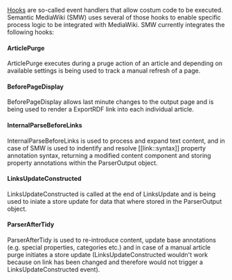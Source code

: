 [Hooks][hooks] are so-called event handlers that allow costum code to be executed. Semantic MediaWiki (SMW) uses several of those hooks to enable specific process logic to be integrated with MediaWiki. SMW currently integrates the following hooks:

#### ArticlePurge
ArticlePurge executes during a pruge action of an article and depending on available settings is being used to track a manual refresh of a page.

#### BeforePageDisplay
BeforePageDisplay allows last minute changes to the output page and is being used to render a ExportRDF link into each individual article.

#### InternalParseBeforeLinks
InternalParseBeforeLinks is used to process and expand text content, and in case of SMW is used to indentify and resolve [[link::syntax]] property annotation syntax, returning a modified content component and storing property annotations within the ParserOutput object.

#### LinksUpdateConstructed
LinksUpdateConstructed is called at the end of LinksUpdate and is being used to iniate a store update for data that where stored in the ParserOutput object.

#### ParserAfterTidy
ParserAfterTidy is used to re-introduce content, update base annotations (e.g. special properties, categories etc.) and in case of a manual article purge initiates a store update (LinksUpdateConstructed wouldn't work because on link has been changed and therefore would not trigger a LinksUpdateConstructed event).

[hooks]: https://www.mediawiki.org/wiki/Hooks "Manual:Hooks"